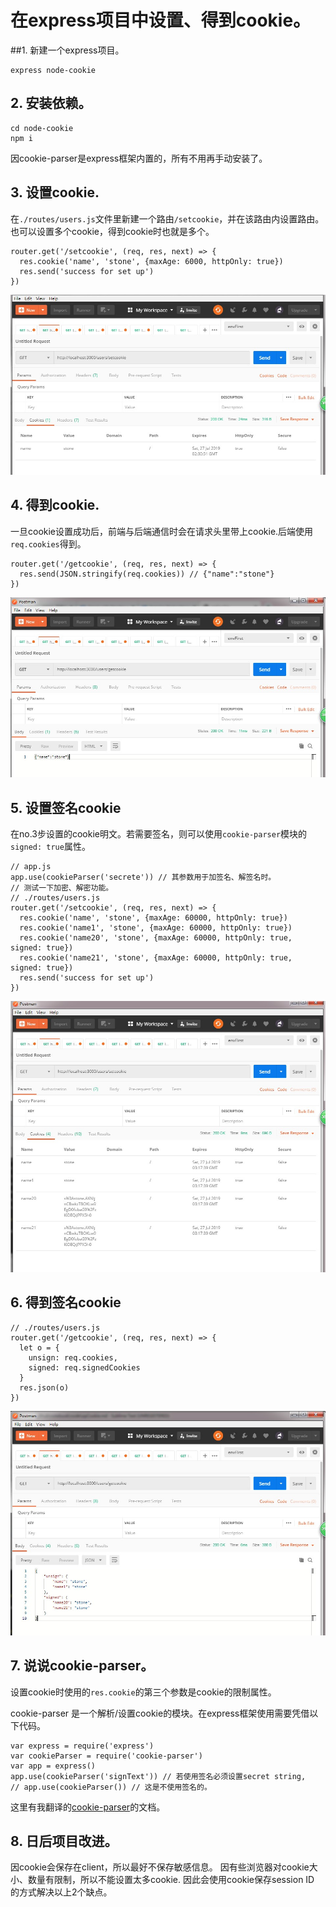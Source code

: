 # 在express项目中设置、得到cookie。

##1. 新建一个express项目。

    express node-cookie

## 2. 安装依赖。

    cd node-cookie
    npm i

因cookie-parser是express框架内置的，所有不用再手动安装了。

## 3. 设置cookie.

在`./routes/users.js`文件里新建一个路由`/setcookie`，并在该路由内设置路由。也可以设置多个cookie，得到cookie时也就是多个。

    router.get('/setcookie', (req, res, next) => {
      res.cookie('name', 'stone', {maxAge: 6000, httpOnly: true})
      res.send('success for set up')
    })

![](../image/node/1.jpg)

## 4. 得到cookie.

一旦cookie设置成功后，前端与后端通信时会在请求头里带上cookie.后端使用`req.cookies`得到。

    router.get('/getcookie', (req, res, next) => {
      res.send(JSON.stringify(req.cookies)) // {"name":"stone"}
    })

![](../image/node/2.jpg)

## 5. 设置签名cookie

在no.3步设置的cookie明文。若需要签名，则可以使用`cookie-parser`模块的`signed: true`属性。

    // app.js
    app.use(cookieParser('secrete')) // 其参数用于加签名、解签名时。
    // 测试一下加密、解密功能。
    // ./routes/users.js
    router.get('/setcookie', (req, res, next) => {
      res.cookie('name', 'stone', {maxAge: 60000, httpOnly: true})
      res.cookie('name1', 'stone', {maxAge: 60000, httpOnly: true})
      res.cookie('name20', 'stone', {maxAge: 60000, httpOnly: true, signed: true})
      res.cookie('name21', 'stone', {maxAge: 60000, httpOnly: true, signed: true})
      res.send('success for set up')
    })

![](../image/node/4.jpg)

## 6. 得到签名cookie

    // ./routes/users.js
    router.get('/getcookie', (req, res, next) => {
      let o = {
        unsign: req.cookies,
        signed: req.signedCookies
      }
      res.json(o)
    })

![](../image/node/5.jpg)

## 7. 说说cookie-parser。

设置cookie时使用的`res.cookie`的第三个参数是cookie的限制属性。

cookie-parser 是一个解析/设置cookie的模块。在express框架使用需要凭借以下代码。

    var express = require('express')
    var cookieParser = require('cookie-parser')
    var app = express()
    app.use(cookieParser('signText')) // 若使用签名必须设置secret string,
    // app.use(cookieParser()) // 这是不使用签名的。

这里有我翻译的[cookie-parser](https://app.gitbook.com/@18515195415/s/bookrack/~/edit/drafts/-LkrcdXT7lc6rySclPKk/cookie-parser)的文档。

## 8. 日后项目改进。

因cookie会保存在client，所以最好不保存敏感信息。
因有些浏览器对cookie大小、数量有限制，所以不能设置太多cookie.
因此会使用cookie保存session ID 的方式解决以上2个缺点。
